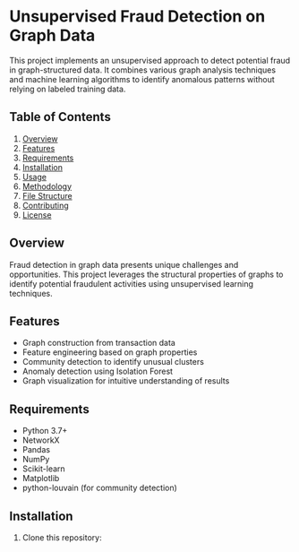 # Unsupervised Fraud Detection on Graph Data

This project implements an unsupervised approach to detect potential fraud in graph-structured data. It combines various graph analysis techniques and machine learning algorithms to identify anomalous patterns without relying on labeled training data.

## Table of Contents

1. [Overview](#overview)
2. [Features](#features)
3. [Requirements](#requirements)
4. [Installation](#installation)
5. [Usage](#usage)
6. [Methodology](#methodology)
7. [File Structure](#file-structure)
8. [Contributing](#contributing)
9. [License](#license)

## Overview

Fraud detection in graph data presents unique challenges and opportunities. This project leverages the structural properties of graphs to identify potential fraudulent activities using unsupervised learning techniques.

## Features

- Graph construction from transaction data
- Feature engineering based on graph properties
- Community detection to identify unusual clusters
- Anomaly detection using Isolation Forest
- Graph visualization for intuitive understanding of results

## Requirements

- Python 3.7+
- NetworkX
- Pandas
- NumPy
- Scikit-learn
- Matplotlib
- python-louvain (for community detection)

## Installation

1. Clone this repository:

